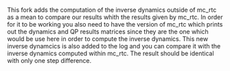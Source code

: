 This fork adds the computation of the inverse dynamics outside of mc_rtc as a mean to compare our results whith the results given by mc_rtc. In order for it to be working you also need to have the version of mc_rtc which prints out the dynamics and QP results matrices since they are the one which would be use here in order to compute the inverse dynamics. This new inverse dynamcics is also added to the log and you can compare it with the inverse dynamics computed within mc_rtc. 
The result should be identical with only one step difference.
